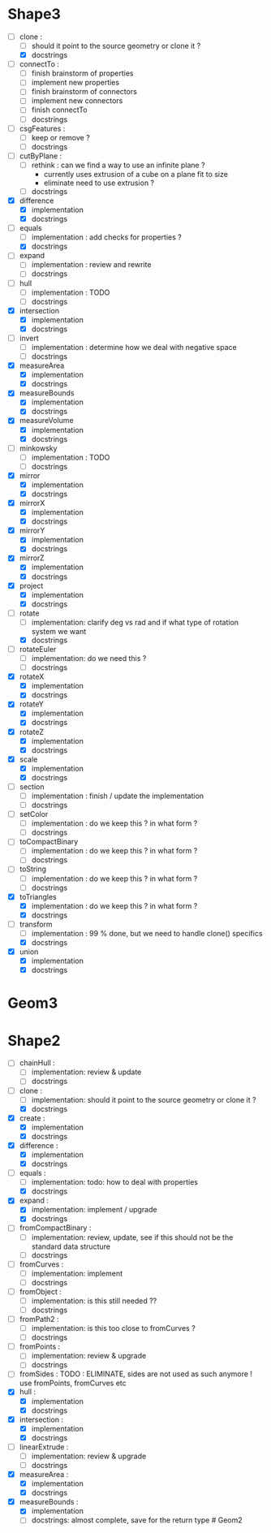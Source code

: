 # Shape3
  - [ ] clone :
    * [ ] should it point to the source geometry or clone it ?
    * [x] docstrings
  - [ ] connectTo :
    * [ ] finish brainstorm of properties
    * [ ] implement new properties
    * [ ] finish brainstorm of connectors
    * [ ] implement new connectors
    * [ ] finish connectTo
    * [ ] docstrings
  - [ ] csgFeatures :
    * [ ] keep or remove ?
    * [ ] docstrings
  - [ ] cutByPlane :
    * [ ] rethink : can we find a way to use an infinite plane ?
        * currently uses extrusion of a cube on a plane fit to size
        * eliminate need to use extrusion ?
    * [ ] docstrings
  - [x] difference
    * [x] implementation
    * [x] docstrings
  - [ ] equals
    * [ ] implementation : add checks for properties ? 
    * [x] docstrings
  - [ ] expand
    * [ ] implementation : review and rewrite
    * [ ] docstrings
  - [ ] hull
    * [ ] implementation : TODO
    * [ ] docstrings
  - [x] intersection
    * [x] implementation
    * [x] docstrings
  - [ ] invert
    * [ ] implementation : determine how we deal with negative space
    * [ ] docstrings
  - [x] measureArea
    * [x] implementation
    * [x] docstrings
  - [x] measureBounds
    * [x] implementation
    * [x] docstrings
  - [x] measureVolume
    * [x] implementation
    * [x] docstrings
  - [ ] minkowsky
    * [ ] implementation : TODO
    * [ ] docstrings
  - [x] mirror
    * [x] implementation
    * [x] docstrings
  - [x] mirrorX
    * [x] implementation
    * [x] docstrings
  - [x] mirrorY
    * [x] implementation
    * [x] docstrings
  - [x] mirrorZ
    * [x] implementation
    * [x] docstrings
  - [x] project
    * [x] implementation
    * [x] docstrings
  - [ ] rotate
    * [ ] implementation: clarify deg vs rad and if what type of rotation system we want
    * [x] docstrings
  - [ ] rotateEuler
    * [ ] implementation: do we need this ?
    * [ ] docstrings
  - [x] rotateX
    * [x] implementation
    * [x] docstrings
  - [x] rotateY
    * [x] implementation
    * [x] docstrings
  - [x] rotateZ
    * [x] implementation
    * [x] docstrings
  - [x] scale
    * [x] implementation
    * [x] docstrings
  - [ ] section
    * [ ] implementation : finish / update the implementation
    * [ ] docstrings
  - [ ] setColor
    * [ ] implementation : do we keep this ? in what form ?
    * [ ] docstrings
  - [ ] toCompactBinary
    * [ ] implementation : do we keep this ? in what form ?
    * [ ] docstrings
  - [ ] toString
    * [ ] implementation : do we keep this ? in what form ?
    * [ ] docstrings
  - [x] toTriangles
    * [x] implementation : do we keep this ? in what form ?
    * [x] docstrings
  - [ ] transform
    * [ ] implementation : 99 % done, but we need to handle clone() specifics
    * [x] docstrings
  - [x] union
    * [x] implementation
    * [x] docstrings

# Geom3

# Shape2
  - [ ] chainHull :
    * [ ] implementation: review & update
    * [ ] docstrings
  - [ ] clone :
    * [ ] implementation: should it point to the source geometry or clone it ?
    * [x] docstrings
  - [x] create :
    * [x] implementation
    * [x] docstrings
  - [x] difference :
    * [x] implementation
    * [x] docstrings
  - [ ] equals :
    * [ ] implementation: todo: how to deal with properties
    * [x] docstrings
  - [x] expand :
    * [x] implementation: implement / upgrade
    * [x] docstrings
  - [ ] fromCompactBinary :
    * [ ] implementation: review, update, see if this should not be the standard data structure
    * [ ] docstrings
  - [ ] fromCurves :
    * [ ] implementation: implement
    * [ ] docstrings
  - [ ] fromObject :
    * [ ] implementation: is this still needed ??
    * [ ] docstrings
  - [ ] fromPath2 :
    * [ ] implementation: is this too close to fromCurves ?
    * [ ] docstrings
  - [ ] fromPoints :
    * [ ] implementation: review & upgrade
    * [ ] docstrings
  - [ ] fromSides : TODO : ELIMINATE, sides are not used as such anymore ! use fromPoints, fromCurves etc
  - [x] hull :
    * [x] implementation
    * [x] docstrings
  - [x] intersection :
    * [x] implementation
    * [x] docstrings
  - [ ] linearExtrude :
    * [ ] implementation: review & upgrade
    * [ ] docstrings
  - [x] measureArea :
    * [x] implementation
    * [x] docstrings
  - [x] measureBounds :
    * [x] implementation
    * [ ] docstrings: almost complete, save for the return type
# Geom2

